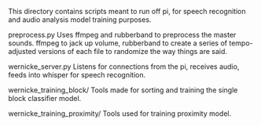 This directory contains scripts meant to run off pi, for speech recognition and audio analysis model training purposes. 

preprocess.py
Uses ffmpeg and rubberband to preprocess the master sounds. ffmpeg to jack up volume, rubberband to create a series of tempo-adjusted versions of each file to randomize the way things are said. 

wernicke_server.py
Listens for connections from the pi, receives audio, feeds into whisper for speech recognition. 

wernicke_training_block/
Tools made for sorting and training the single block classifier model.

wernicke_training_proximity/
Tools used for training proximity model. 

